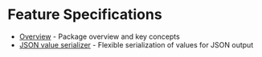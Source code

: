 # Feature Specifications

- [Overview](./spec/serialization.spec.md) - Package overview and key concepts
- [JSON value serializer](./spec/json-value-serializer.spec.md) - Flexible serialization of values for JSON output
